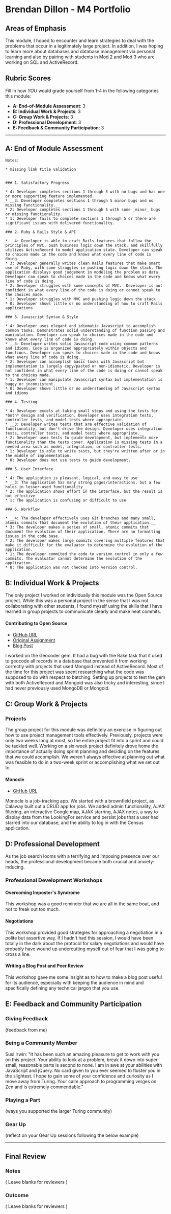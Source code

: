 # Brendan Dillon - M4 Portfolio

## Areas of Emphasis

This module, I hoped to encounter and learn strategies to deal with the problems that occur in a legitimately large project.  In addition, I was hoping to learn more about databases and database management via personal learning and also by pairing with students in Mod 2 and Mod 3 who are working on SQL and ActiveRecord.

## Rubric Scores

Fill in how *YOU* would grade yourself from 1-4 in the following categories this module:

* **A: End-of-Module Assessment**: 3
* **B: Individual Work & Projects**: 3
* **C: Group Work & Projects**: 3
* **D: Professional Development**: 3
* **E: Feedback & Community Participation**: 3

-----------------------

## A: End of Module Assessment

```
Notes:

* missing link title validation


### 1. Satisfactory Progress

* 4: Developer completes sections 1 through 5 with no bugs and has one or more supporting feature implemented.
* __3: Developer completes sections 1 through 5 minor bugs and no missing functionality.__
* 2: Developer completes sections 1 through 5 with some _minor_ bugs or missing functionality.
* 1: Developer fails to complete sections 1 through 5 or there are significant issues with delivered functionality.

### 2. Ruby & Rails Style & API

* __4: Developer is able to craft Rails features that follow the principles of MVC, push business logic down the stack, and skillfully utilizes ActiveRecord to model application state. Developer can speak to choices made in the code and knows what every line of code is doing.__
* 3: Developer generally writes clean Rails features that make smart use of Ruby, with some struggles in pushing logic down the stack. The application displays good judgement in modeling the problem as data. Developer can speak to choices made in the code and knows what every line of code is doing.
* 2: Developer struggles with some concepts of MVC.  Developer is not confident in what every line of the code is doing or cannot speak to the choices made.
* 1: Developer struggles with MVC and pushing logic down the stack
* 0: Developer shows little or no understanding of how to craft Rails applications

### 3. Javascript Syntax & Style

* 4: Developer uses elegant and idiomatic Javascript to accomplish common tasks. Demonstrates solid understanding of function passing and manipulation. Developer can speak to choices made in the code and knows what every line of code is doing.
* __3: Developer writes solid Javascript code using common patterns and idioms. Code is organized appropriately within objects and functions. Developer can speak to choices made in the code and knows what every line of code is doing.__
* 2: Developer can accomplish basic tasks with Javascript but implementation is largely copy/pasted or non-idiomatic. Developer is not confident in what every line of the code is doing or cannot speak to the choices made.
* 1: Developer can manipulate Javascript syntax but implementation is buggy or inconsistent.
* 0: Developer shows little or no understanding of Javascript syntax and idioms

### 4. Testing

* 4: Developer excels at taking small steps and using the tests for *both* design and verification. Developer uses integration tests, controller tests, and model tests where appropriate.
* __3: Developer writes tests that are effective validation of functionality, but don't drive the design. Developer uses integration tests, controller tests, and model tests where appropriate.__
* 2: Developer uses tests to guide development, but implements more functionality than the tests cover. Application is missing tests in a needed area such as model, integration, or controller tests.
* 1: Developer is able to write tests, but they're written after or in the middle of implementation.
* 0: Developer does not use tests to guide development.

### 5. User Interface

* 4: The application is pleasant, logical, and easy to use
* __3: The application has many strong pages/interactions, but a few holes in lesser-used functionality__
* 2: The application shows effort in the interface, but the result is not effective
* 1: The application is confusing or difficult to use

### 6. Workflow

* __4: The developer effectively uses Git branches and many small, atomic commits that document the evolution of their application.__
* 3: The developer makes a series of small, atomic commits that document the evolution of their application. There are no formatting issues in the code base.
* 2: The developer makes large commits covering multiple features that make it difficult for the evaluator to determine the evolution of the application.
* 1: The developer commited the code to version control in only a few commits. The evaluator cannot determine the evolution of the application.
* 0: The application was not checked into version control.
```


## B: Individual Work & Projects

The only project I worked on individually this module was the Open Source project. While this was a personal project in the sense that I was not collaborating with other students, I found myself using the skills that I have learned in group projects to communicate clearly and make neat commits.

#### Contributing to Open Source

* [GitHub URL](https://github.com/alexreisner/geocoder/pull/1140)
* [Original Assignment](http://backend.turing.io/module4/projects/the-plan/assignments/open-source)
* [Blog Post](https://medium.com/@brendan__dillon/fixing-a-problem-that-you-dont-understand-2c33c50980c2)

I worked on the Geocoder gem. It had a bug with the Rake task that it used to geocode all records in a database that prevented it from working correctly with projects that used Mongoid instead of ActiveRecord. Most of the time for this project was spent researching what the code was supposed to do with respect to batching. Setting up projects to test the gem with both ActiveRecord and Mongoid was also tricky and interesting, since I had never previously used MongoDB or Mongoid.


## C: Group Work & Projects

### Projects

The group project for this module was definitely an exercise in figuring out how to use project management tools effectively. Previously, projects were only two weeks long at most, so the entire project fit into a sprint and could be tackled well. Working on a six-week project definitely drove home the importance of actually doing sprint planning and deciding on the features that we could accomplish. We weren't always effective at planning out what was feasible to do in a two-week sprint or accomplishing what we set out to.

#### Monocle

* [GitHub URL](https://github.com/danbroadbent/monocle)

Monocle is a job-tracking app. We started with a brownfield project, as Calaway built out a CRUD app for jobs. We added admin functionality, AJAX filtering, an interactive Google map, AJAX starring, AJAX notes, a way to display data from the LookingFor service and persist jobs that a user had starred into our database, and the ability to log in with the Census application.

## D: Professional Development
As the job search looms with a terrifying and imposing presence over our heads, the professional development became both crucial and anxiety-inducing.

### Professional Development Workshops
#### Overcoming Imposter's Syndrome
This workshop was a good reminder that we are all in the same boat, and not to freak out too much.

#### Negotiations
This workshop provided good strategies for approaching a negotiation in a polite but assertive way. If I hadn't had this session, I would have been totally in the dark about the protocol for salary negotiations and would have probably have wound up undercutting myself out of fear that I was going to cross a line.

#### Writing a Blog Post and Peer Review
This workshop gave me some insight as to how to make a blog post useful for its audience, especially with keeping the audience in mind and specifically defining any technical jargon that you use.

## E: Feedback and Community Participation

### Giving Feedback

(feedback from me)

### Being a Community Member

Susi Irwin: "It has been such an amazing pleasure to get to work with you on this project. Your ability to look at a problem, break it down into super small, reasonable parts is second to none. I am in awe at your abilities with JavaScript and jQuery. No card given to you ever seemed to fluster you in the slightest. I hope to gain some of your confidence and curiosity as I move away from Turing. Your calm approach to programming verges on Zen and is extremely commendable."

### Playing a Part

(ways you supported the larger Turing community)

### Gear Up

(reflect on your Gear Up sessions following the below example)

------------------

## Final Review

### Notes

( Leave blanks for reviewers )

### Outcome

( Leave blanks for reviewers )
